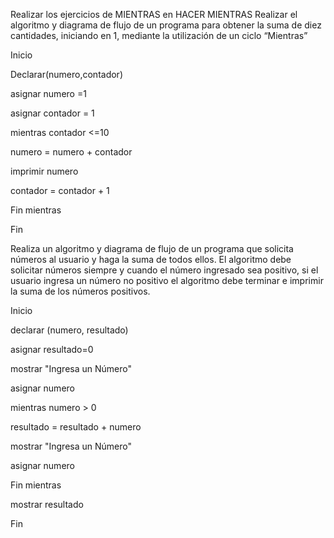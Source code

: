 Realizar los ejercicios de MIENTRAS en HACER MIENTRAS
Realizar el algoritmo y diagrama de flujo de un programa para obtener la suma de diez cantidades, iniciando en 1, mediante la utilización de un ciclo “Mientras”

Inicio

Declarar(numero,contador)

asignar numero =1

asignar contador = 1

mientras contador <=10

numero = numero + contador

imprimir numero

contador = contador + 1

Fin mientras

Fin




Realiza un algoritmo y diagrama de flujo de un programa que solicita números al usuario y haga la suma de todos ellos. El algoritmo debe solicitar números siempre y cuando el número ingresado sea positivo, si el usuario ingresa un número no positivo el algoritmo debe terminar e imprimir la suma de los números positivos.

Inicio

declarar (numero, resultado)

asignar resultado=0

mostrar "Ingresa un Número"

asignar numero

mientras numero  > 0

resultado = resultado + numero

mostrar "Ingresa un Número"

asignar numero

Fin mientras

mostrar resultado

Fin


